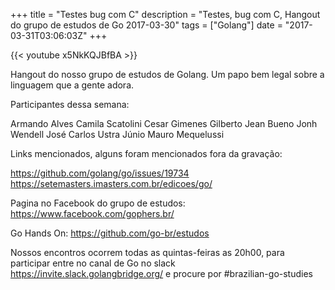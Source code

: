+++
title = "Testes bug com C"
description = "Testes, bug com C, Hangout do grupo de estudos de Go 2017-03-30"
tags = ["Golang"]
date = "2017-03-31T03:06:03Z"
+++

{{< youtube x5NkKQJBfBA >}}

Hangout do nosso grupo de estudos de Golang.
Um papo bem legal sobre a linguagem que a gente adora.

Participantes dessa semana:

Armando Alves
Camila Scatolini
Cesar Gimenes
Gilberto Jean Bueno
Jonh Wendell
José Carlos Ustra Júnio
Mauro Mequelussi

Links mencionados, alguns foram mencionados fora da gravação:

https://github.com/golang/go/issues/19734
https://setemasters.imasters.com.br/edicoes/go/


Pagina no Facebook do grupo de estudos:
https://www.facebook.com/gophers.br/

Go Hands On:
https://github.com/go-br/estudos

Nossos encontros ocorrem todas as quintas-feiras as 20h00, para participar entre no canal de Go no slack https://invite.slack.golangbridge.org/ e procure por #brazilian-go-studies